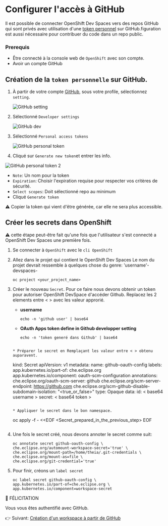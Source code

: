 # Configurer l'accès à GitHub

Il est possible de connecter OpenShift Dev Spaces vers des repos GitHub qui sont privés avec utilisation d'une [token personnel](https://docs.github.com/en/authentication/keeping-your-account-and-data-secure/creating-a-personal-access-token) sur GitHub.figuration est aussi nécessaire pour contribuer du code dans un repo public.

### Prerequis
* Être connecté à la console web de `OpenShift` avec son compte.
* Avoir un compte GitHub

## Création de la `token personnelle` sur GitHub.

1. À partir de votre compte [GitHub](github.com), sous votre profile, sélectionnez `setting`.

    ![GitHub setting](images/github-setting.png)

2. Sélectionné `Developer settings`

    ![GitHub dev](images/github-devsetting.png)

3. Sélectionné `Personal access tokens`

    ![GitHub personal token](images/github-personal-token.png)

7. Cliqué sur `Generate new token`et entrer les info.

![GitHub personal token 2](images/github-access-token.png)

* `Note`: Un nom pour la token
* `Expiration`: Choisir l'expiration requise pour respecter vos critères de sécurité. 
*  `Select scopes`: Doit sélectionné repo au minimum
* Cliqué `Generate token`

:warning: Copier la token qui vient d'être générée, car elle ne sera plus accessible.


## Créer les secrets dans OpenShift
:warning: cette étape peut-être fait qu'une fois que l'utilisateur s'est connecté a OpenShift Dev Spaces une première fois.

1. Se connecter à `OpenShift` avec le  `cli OpenShift`

2. Allez dans le projet qui contient le OpenShift Dev Spaces Le nom du projet devrait ressemble à quelques chose du genre:  'username'-devspaces-
    ```
    oc project <your_project_name>
    ```

3. Créer le nouveau `Secret`. Pour ce faire nous devons obtenir un token pour autoriser OpenShift DevSpace d'accéder Github.
Replacez les 2 elements entre < > avec les valeur approrié.

    * __username__
        ```
        echo -n 'github user' | base64
        ```

    * __OAuth Apps token define in Github developper setting__
        ```
        echo -n 'token generé dans Github' | base64
    ```

    * Préparer le secret en Remplaçant les valeur entre < > obtenu auparavent.

    ```
    kind: Secret
    apiVersion: v1
    metadata:
    name: github-oauth-config
    labels:
        app.kubernetes.io/part-of: che.eclipse.org
        app.kubernetes.io/component: oauth-scm-configuration
    annotations:
        che.eclipse.org/oauth-scm-server: github
        che.eclipse.org/scm-server-endpoint: https://github.com
        che.eclipse.org/scm-github-disable-subdomain-isolation: "<true_or_false>"
    type: Opaque
    data:
    id: < base64 username >
    secret: < base64 token >
    ```

    * Appliquer le secret dans le bon namespace.
    ```
    oc apply -f - <<EOF
    <Secret_prepared_in_the_previous_step>
    EOF
    ```

4. Une fois le secret créé, nous devons annoter le secret comme suit:
    ```
    oc annotate secret github-oauth-config \
    che.eclipse.org/automount-workspace-secret='true' \
    che.eclipse.org/mount-path=/home/theia/.git-credentials \
    che.eclipse.org/mount-as=file \
    che.eclipse.org/git-credential='true'
    ```

5. Pour finir, créons un `label secret`
    ```
    oc label secret github-oauth-config \
    app.kubernetes.io/part-of=che.eclipse.org \
    app.kubernetes.io/component=workspace-secret
    ```

:tada: FÉLICITATION

Vous vous êtes authentifié avec GitHub.

:point_right: Suivant: [Création d'un workspace à partir de GitHub](workspace-creation.md)
